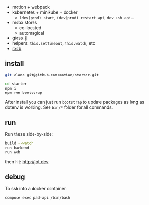 - motion + webpack
- kubernetes + minikube + docker
  - `(dev|prod) start`, `(dev|prod) restart api`, `dev ssh api`...
- mobx stores
  - co-located
  - automagical
- [gloss 💅](https://github.com/motion/gloss)
- helpers: `this.setTimeout`, `this.watch`, etc
- [rxdb](https://github.com/pubkey/rxdb)

## install

```sh
git clone git@github.com:motion/starter.git

cd starter
npm i
npm run bootstrap
```

After install you can just run `bootstrap` to update packages as long as dotenv is working. See `bin/*` folder for all commands.

## run

Run these side-by-side:

```sh
build --watch
run backend
run web
```

then hit: http://jot.dev

## debug

To ssh into a docker container:

```sh
compose exec pad-api /bin/bash
```
